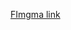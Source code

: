 [FImgma link](https://www.figma.com/file/jAaoXra3rK89T84D4ipmMW/FoodWagon-Food-Delivery-Landing-Template-by-ThemeWagon-(Community)?node-id=405%3A1306&t=ZdSp73XgGcxKfkbv-0)